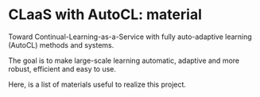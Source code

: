 # CLaaS with AutoCL: material

Toward Continual-Learning-as-a-Service with fully auto-adaptive learning (AutoCL) methods and systems. 

The goal is to make large-scale learning automatic, adaptive and more robust, efficient and easy to use. 

Here, is a list of materials useful to realize this project.

